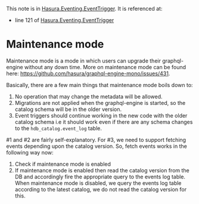 This note is in [Hasura.Eventing.EventTrigger](https://github.com/hasura/graphql-engine/blob/master/server/src-lib/Hasura/Eventing/EventTrigger.hs#L94).
It is referenced at:
  - line 121 of [Hasura.Eventing.EventTrigger](https://github.com/hasura/graphql-engine/blob/master/server/src-lib/Hasura/Eventing/EventTrigger.hs#L121)

# Maintenance mode


Maintenance mode is a mode in which users can upgrade their graphql-engine
without any down time. More on maintenance mode can be found here:
https://github.com/hasura/graphql-engine-mono/issues/431.

Basically, there are a few main things that maintenance mode boils down to:

1. No operation that may change the metadata will be allowed.
2. Migrations are not applied when the graphql-engine is started, so the
   catalog schema will be in the older version.
3. Event triggers should continue working in the new code with the older
   catalog schema i.e it should work even if there are any schema changes
   to the `hdb_catalog.event_log` table.

#1 and #2 are fairly self-explanatory. For #3, we need to support fetching
events depending upon the catalog version. So, fetch events works in the
following way now:

1. Check if maintenance mode is enabled
2. If maintenance mode is enabled then read the catalog version from the DB
   and accordingly fire the appropriate query to the events log table.
   When maintenance mode is disabled, we query the events log table according
   to the latest catalog, we do not read the catalog version for this.

